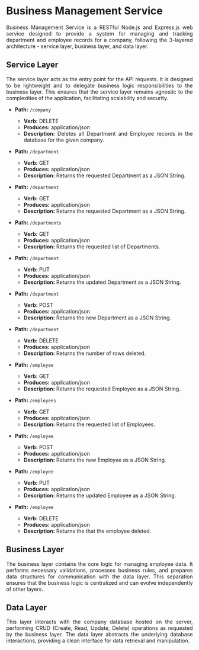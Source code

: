 # Business Management Service

<div align="justify">

Business Management Service is a RESTful Node.js and Express.js web service designed to provide a system for managing and tracking department and employee records for a company, following the 3-layered architecture - service layer, business layer, and data layer.

## Service Layer

The service layer acts as the entry point for the API requests. It is designed to be lightweight and to delegate business logic responsibilities to the business layer. This ensures that the service layer remains agnostic to the complexities of the application, facilitating scalability and security.

- **Path:** `/company`

  - **Verb:** DELETE
  - **Produces:** application/json
  - **Description:** Deletes all Department and Employee records in the database for the given company.

- **Path:** `/department`

  - **Verb:** GET
  - **Produces:** application/json
  - **Description:** Returns the requested Department as a JSON String.

- **Path:** `/department`

  - **Verb:** GET
  - **Produces:** application/json
  - **Description:** Returns the requested Department as a JSON String.

- **Path:** `/departments`

  - **Verb:** GET
  - **Produces:** application/json
  - **Description:** Returns the requested list of Departments.

- **Path:** `/department`

  - **Verb:** PUT
  - **Produces:** application/json
  - **Description:** Returns the updated Department as a JSON String.

- **Path:** `/department`

  - **Verb:** POST
  - **Produces:** application/json
  - **Description:** Returns the new Department as a JSON String.

- **Path:** `/department`

  - **Verb:** DELETE
  - **Produces:** application/json
  - **Description:** Returns the number of rows deleted.

- **Path:** `/employee`

  - **Verb:** GET
  - **Produces:** application/json
  - **Description:** Returns the requested Employee as a JSON String.

- **Path:** `/employees`

  - **Verb:** GET
  - **Produces:** application/json
  - **Description:** Returns the requested list of Employees.

- **Path:** `/employee`

  - **Verb:** POST
  - **Produces:** application/json
  - **Description:** Returns the new Employee as a JSON String.

- **Path:** `/employee`

  - **Verb:** PUT
  - **Produces:** application/json
  - **Description:** Returns the updated Employee as a JSON String.

- **Path:** `/employee`

  - **Verb:** DELETE
  - **Produces:** application/json
  - **Description:** Returns the that the employee deleted.

## Business Layer

The business layer contains the core logic for managing employee data. It performs necessary validations, processes business rules, and prepares data structures for communication with the data layer. This separation ensures that the business logic is centralized and can evolve independently of other layers.

## Data Layer

This layer interacts with the company database hosted on the server, performing CRUD (Create, Read, Update, Delete) operations as requested by the business layer. The data layer abstracts the underlying database interactions, providing a clean interface for data retrieval and manipulation.

</div>
